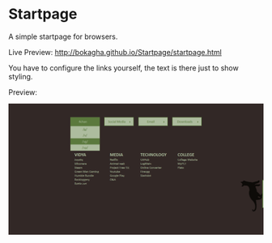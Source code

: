 Startpage
=========

A simple startpage for browsers.

Live Preview: http://bokagha.github.io/Startpage/startpage.html

You have to configure the links yourself, the text is there just to show styling.


Preview:

![Alt text](/preview.png)
